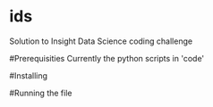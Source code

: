 # ids
Solution to Insight Data Science coding challenge 

#Prerequisities 
Currently the python scripts in 'code' 

#Installing 

#Running the file 





